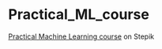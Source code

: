 # Practical_ML_course
[Practical Machine Learning course](https://stepik.org/course/125501/) on Stepik
